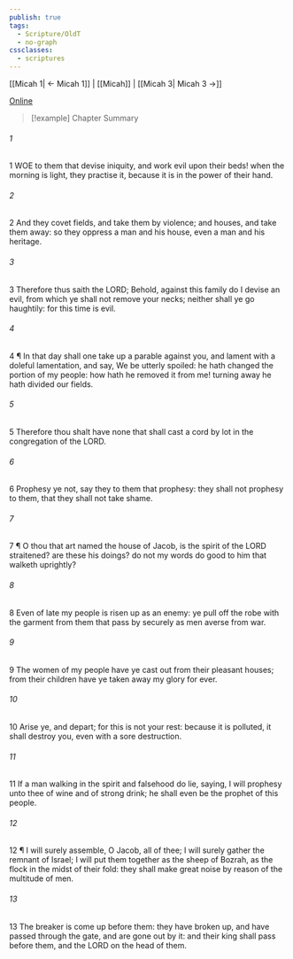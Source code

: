 ```yaml
---
publish: true
tags:
  - Scripture/OldT
  - no-graph
cssclasses:
  - scriptures
---
```

[[Micah 1| ← Micah 1]] | [[Micah]] | [[Micah 3| Micah 3 →]]

[Online](https://churchofjesuschrist.org/study/scriptures/ot/micah/2?lang=eng)

>[!example] Chapter Summary
>
###### 1
1 WOE to them that devise iniquity, and work evil upon their beds!  when the morning is light, they practise it, because it is in the power of their hand.
###### 2
2 And they covet fields, and take them by violence; and houses, and take them away: so they oppress a man and his house, even a man and his heritage.
###### 3
3 Therefore thus saith the LORD; Behold, against this family do I devise an evil, from which ye shall not remove your necks; neither shall ye go haughtily: for this time is evil.
###### 4
4 ¶ In that day shall one take up a parable against you, and lament with a doleful lamentation, and say, We be utterly spoiled: he hath changed the portion of my people: how hath he removed it from me!  turning away he hath divided our fields.
###### 5
5 Therefore thou shalt have none that shall cast a cord by lot in the congregation of the LORD.
###### 6
6 Prophesy ye not, say they to them that prophesy: they shall not prophesy to them, that they shall not take shame.
###### 7
7 ¶ O thou that art named the house of Jacob, is the spirit of the LORD straitened?  are these his doings?  do not my words do good to him that walketh uprightly?
###### 8
8 Even of late my people is risen up as an enemy: ye pull off the robe with the garment from them that pass by securely as men averse from war.
###### 9
9 The women of my people have ye cast out from their pleasant houses; from their children have ye taken away my glory for ever.
###### 10
10 Arise ye, and depart; for this is not your rest: because it is polluted, it shall destroy you, even with a sore destruction.
###### 11
11 If a man walking in the spirit and falsehood do lie, saying, I will prophesy unto thee of wine and of strong drink; he shall even be the prophet of this people.
###### 12
12 ¶ I will surely assemble, O Jacob, all of thee; I will surely gather the remnant of Israel; I will put them together as the sheep of Bozrah, as the flock in the midst of their fold: they shall make great noise by reason of the multitude of men.
###### 13
13 The breaker is come up before them: they have broken up, and have passed through the gate, and are gone out by it: and their king shall pass before them, and the LORD on the head of them.



